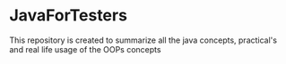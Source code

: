 # JavaForTesters
This repository is created to summarize all the java concepts, practical's and real life usage of the OOPs concepts
